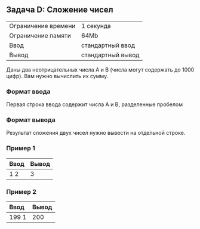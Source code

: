 ## Задача D: Сложение чисел

|                   |                 |
| :---------------- | :-------------- |
|Ограничение времени|1 секунда        |
|Ограничение памяти |64Mb             |
|Ввод               |стандартный ввод |
|Вывод              |стандартный вывод|

Даны два неотрицательных числа A и B (числа могут содержать до 1000 цифр). Вам нужно вычислить их сумму.

### Формат ввода

Первая строка ввода содержит числа A и B, разделенные пробелом

### Формат вывода

Результат сложения двух чисел нужно вывести на отдельной строке.

### Пример 1

|Ввод |Вывод|
| :-- | :-- |
|1 2  |3    |

### Пример 2

|Ввод |Вывод|
| :-- | :-- |
|199 1|200  |
